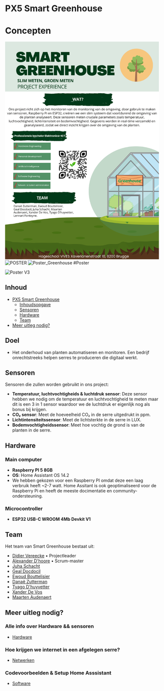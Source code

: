 # PX5 Smart Greenhouse
# Concepten
![PX5 Smart Greenhouse](/Hardware/images/Smart_Greenhouse.png)
![POSTER](https://github.com/user-attachments/assets/7bd776ab-65aa-49a4-9189-553abdd3c387)
![Poster_Greenhouse](https://github.com/user-attachments/assets/de889dc3-7b60-4f10-858e-e27d7f468a81)
#Poster

![Poster V3](https://github.com/user-attachments/assets/34eaa290-13ab-4389-9311-ffae79a41bab)



## Inhoud

- [PX5 Smart Greenhouse](#px5-smart-greenhouse)
    - [Inhoudsopgave](#inhoud)
    - [Sensoren](#sensoren)
    - [Hardware](#Hardware)
    - [Team](#team)
- [Meer uitleg nodig?](#meer-uitleg-nodig)


## Doel
- Het onderhoud van planten automatiseren en monitoren. Een bedrijf onrechtstreeks helpen serres te produceren die digitaal werkt.
## Sensoren
Sensoren die zullen worden gebruikt in ons project:

- **Temperatuur, luchtvochtigheids & luchtdruk sensor**: Deze sensor hebben we nodig om de temperatuur en luchtvochtigheid te meten maar dit is een 3 in 1 sensor waardoor we de luchtdruk er eigenlijk nog als bonus bij krijgen.
- **CO₂ sensor**: Meet de hoeveelheid CO₂ in de serre uitgedrukt in ppm.
- **Lichtintensiteitssensor**: Meet de lichtsterkte in de serre in LUX.
- **Bodemvochtigheidssensor**: Meet hoe vochtig de grond is van de planten in de serre.

## Hardware

### Main computer
- **Raspberry PI 5 8GB**
- **OS**: Home Assistant OS 14.2
- We hebben gekozen voor een Raspberry PI omdat deze een laag verbruik heeft ~2-7 watt. Home Assitant is ook geoptimaliseerd voor de Raspberry Pi en heeft de meeste docimentatie en community-ondersteuning.

### Microcontroller
- **ESP32 USB-C WROOM 4Mb Devkit V1**

## Team
Het team van Smart Greenhouse bestaat uit:
- [Didier Vereecke](https://github.com/MrI2C) • Projectleader
- [Alexander D'hoore](https://github.com/AlexanderDhoore) • Scrum-master
- [Juha Schacht](https://github.com/Jschacht06)
- [Geal Docdocil](https://github.com/Gdoc141)
- [Ewoud Bouttelisier](https://github.com/EwoudBoutje)
- [Danaë Zutterman](https://github.com/Danaezutterman)
- [Tyago D'huyvetter](https://github.com/TyagoD)
- [Xander De Vos](https://github.com/xanderdv)
- [Maarten Audenaert](https://github.com/MaartenAudenaert)

## Meer uitleg nodig?

### Alle info over Hardware && sensoren
- [Hardware](/Hardware)
### Hoe krijgen we internet in een afgelegen serre?
- [Netwerken](/Networking)
### Codevoorbeelden & Setup Home Asssistant
- [Software](/Software)


